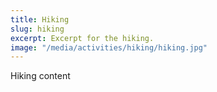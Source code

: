 ```yaml
---
title: Hiking
slug: hiking
excerpt: Excerpt for the hiking.
image: "/media/activities/hiking/hiking.jpg"
---
```

Hiking content